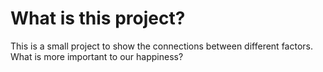 # What is this project?
This is a small project to show the connections between different factors.
What is more important to our happiness?